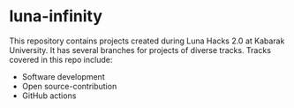 # luna-infinity
This repository contains projects created during Luna Hacks 2.0 at Kabarak University. It has several branches for projects of diverse tracks.
Tracks covered in this repo include:
* Software development
* Open source-contribution
* GitHub actions
